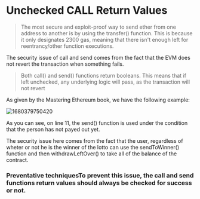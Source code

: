 # Unchecked CALL Return Values

> The most secure and exploit-proof way to send ether from one address to another is by using the transfer() function. This is because it only designates 2300 gas, meaning that there isn't enough left for reentrancy/other function executions.

The security issue of call and send comes from the fact that the EVM does not revert the transaction when something fails.

> Both call() and send() functions return booleans. This means that if left unchecked, any underlying logic will pass, as the transaction will not revert

As given by the Mastering Ethereum book, we have the following example:

![1680379750420](<../Common Attack Vectors/image/UncheckedCALLReturnValues/1680379750420.png>)

As you can see, on line 11, the send() function is used under the condition that the person has not payed out yet.

The security issue here comes from the fact that the user, regardless of wheter or not he is the winner of the lotto can use the sendToWinner() function and then withdrawLeftOver() to take all of the balance of the contract.

### Preventative techniquesTo prevent this issue, the call and send functions return values should always be checked for success or not.
